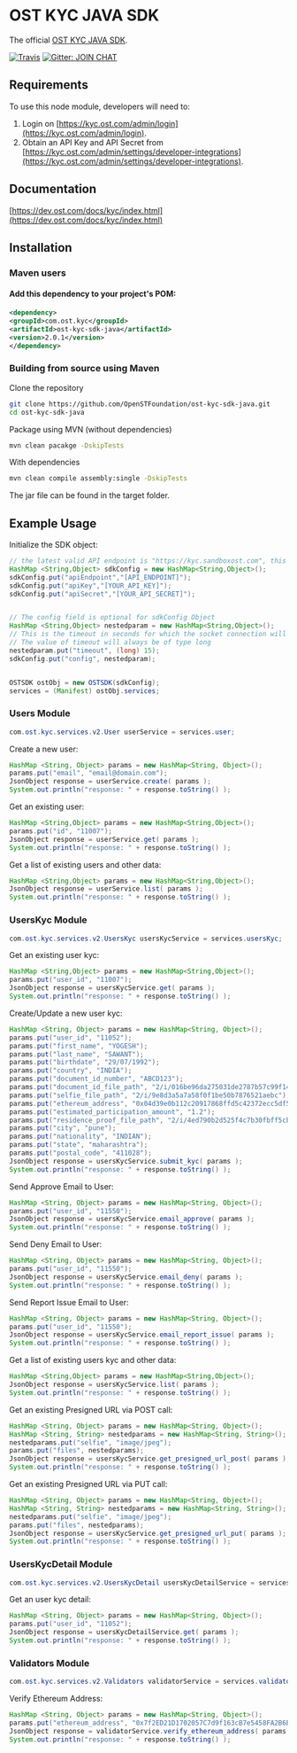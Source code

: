 # OST KYC JAVA SDK
The official [OST KYC JAVA SDK](https://dev.ost.com/docs/kyc/index.html).


[![Travis](https://travis-ci.org/OpenSTFoundation/ost-kyc-sdk-java.svg?branch=master)](https://travis-ci.org/OpenSTFoundation/ost-kyc-sdk-java)
[![Gitter: JOIN CHAT](https://img.shields.io/badge/gitter-JOIN%20CHAT-brightgreen.svg)](https://gitter.im/OpenSTFoundation/SimpleToken)

## Requirements

To use this node module, developers will need to:
1. Login on [https://kyc.ost.com/admin/login](https://kyc.ost.com/admin/login).
2. Obtain an API Key and API Secret from [https://kyc.ost.com/admin/settings/developer-integrations](https://kyc.ost.com/admin/settings/developer-integrations).

## Documentation

[https://dev.ost.com/docs/kyc/index.html](https://dev.ost.com/docs/kyc/index.html)

## Installation

### Maven users
#### Add this dependency to your project's POM:
```xml
<dependency>
<groupId>com.ost.kyc</groupId>
<artifactId>ost-kyc-sdk-java</artifactId>
<version>2.0.1</version>
</dependency>
```

### Building from source using Maven

Clone the repository
```bash
git clone https://github.com/OpenSTFoundation/ost-kyc-sdk-java.git
cd ost-kyc-sdk-java
```


Package using MVN (without dependencies)
```bash
mvn clean pacakge -DskipTests
```

With dependencies
```bash
mvn clean compile assembly:single -DskipTests
```

The jar file can be found in the target folder.

## Example Usage


Initialize the SDK object:

```java
// the latest valid API endpoint is "https://kyc.sandboxost.com", this may change in the future
HashMap <String,Object> sdkConfig = new HashMap<String,Object>();
sdkConfig.put("apiEndpoint","[API_ENDPOINT]");
sdkConfig.put("apiKey","[YOUR_API_KEY]");
sdkConfig.put("apiSecret","[YOUR_API_SECRET]");


// The config field is optional for sdkConfig Object
HashMap <String,Object> nestedparam = new HashMap<String,Object>();
// This is the timeout in seconds for which the socket connection will remain open
// The value of timeout will always be of type long
nestedparam.put("timeout", (long) 15);
sdkConfig.put("config", nestedparam);


OSTSDK ostObj = new OSTSDK(sdkConfig);
services = (Manifest) ostObj.services;
```

### Users Module

```java
com.ost.kyc.services.v2.User userService = services.user;
```

Create a new user:

```java
HashMap <String, Object> params = new HashMap<String, Object>();
params.put("email", "email@domain.com");
JsonObject response = userService.create( params );
System.out.println("response: " + response.toString() );
```

Get an existing user:

```java
HashMap <String,Object> params = new HashMap<String,Object>();
params.put("id", "11007");
JsonObject response = userService.get( params );
System.out.println("response: " + response.toString() );
```

Get a list of existing users and other data:

```java
HashMap <String,Object> params = new HashMap<String,Object>();
JsonObject response = userService.list( params );
System.out.println("response: " + response.toString() );
```

### UsersKyc Module

```java
com.ost.kyc.services.v2.UsersKyc usersKycService = services.usersKyc;
```

Get an existing user kyc:

```java
HashMap <String,Object> params = new HashMap<String,Object>();
params.put("user_id", "11007");
JsonObject response = usersKycService.get( params );
System.out.println("response: " + response.toString() );
```

Create/Update a new user kyc:

```java
HashMap <String, Object> params = new HashMap<String, Object>();
params.put("user_id", "11052");
params.put("first_name", "YOGESH");
params.put("last_name", "SAWANT");
params.put("birthdate", "29/07/1992");
params.put("country", "INDIA");
params.put("document_id_number", "ABCD123");
params.put("document_id_file_path", "2/i/016be96da275031de2787b57c99f1471");
params.put("selfie_file_path", "2/i/9e8d3a5a7a58f0f1be50b7876521aebc");
params.put("ethereum_address", "0x04d39e0b112c20917868ffd5c42372ecc5df577b");
params.put("estimated_participation_amount", "1.2");
params.put("residence_proof_file_path", "2/i/4ed790b2d525f4c7b30fbff5cb7bbbdb");
params.put("city", "pune");
params.put("nationality", "INDIAN");
params.put("state", "maharashtra");
params.put("postal_code", "411028");
JsonObject response = usersKycService.submit_kyc( params );
System.out.println("response: " + response.toString() );
```

Send Approve Email to User:

```java
HashMap <String, Object> params = new HashMap<String, Object>();
params.put("user_id", "11550");
JsonObject response = usersKycService.email_approve( params );
System.out.println("response: " + response.toString() );
```

Send Deny Email to User:

```java
HashMap <String, Object> params = new HashMap<String, Object>();
params.put("user_id", "11550");
JsonObject response = usersKycService.email_deny( params );
System.out.println("response: " + response.toString() );
```

Send Report Issue Email to User:

```java
HashMap <String, Object> params = new HashMap<String, Object>();
params.put("user_id", "11550");
JsonObject response = usersKycService.email_report_issue( params );
System.out.println("response: " + response.toString() );
```

Get a list of existing users kyc and other data:

```java
HashMap <String,Object> params = new HashMap<String,Object>();
JsonObject response = usersKycService.list( params );
System.out.println("response: " + response.toString() );
```

Get an existing Presigned URL via POST call:

```java
HashMap <String, Object> params = new HashMap<String, Object>();
HashMap <String, String> nestedparams = new HashMap<String, String>();
nestedparams.put("selfie", "image/jpeg");
params.put("files", nestedparams);
JsonObject response = usersKycService.get_presigned_url_post( params );
System.out.println("response: " + response.toString() );
```

Get an existing Presigned URL via PUT call:

```java
HashMap <String, Object> params = new HashMap<String, Object>();
HashMap <String, String> nestedparams = new HashMap<String, String>();
nestedparams.put("selfie", "image/jpeg");
params.put("files", nestedparams);
JsonObject response = usersKycService.get_presigned_url_put( params );
System.out.println("response: " + response.toString() );
```


### UsersKycDetail Module

```java
com.ost.kyc.services.v2.UsersKycDetail usersKycDetailService = services.usersKycDetail;
```

Get an user kyc detail:

```java
HashMap <String, Object> params = new HashMap<String, Object>();
params.put("user_id", "11052");
JsonObject response = usersKycDetailService.get( params );
System.out.println("response: " + response.toString() );
```

### Validators Module

```java
com.ost.kyc.services.v2.Validators validatorService = services.validators;
```

Verify Ethereum Address:

```java
HashMap <String, Object> params = new HashMap<String, Object>();
params.put("ethereum_address", "0x7f2ED21D1702057C7d9f163cB7e5458FA2B6B7c4");
JsonObject response = validatorService.verify_ethereum_address( params );
System.out.println("response: " + response.toString() );
```

